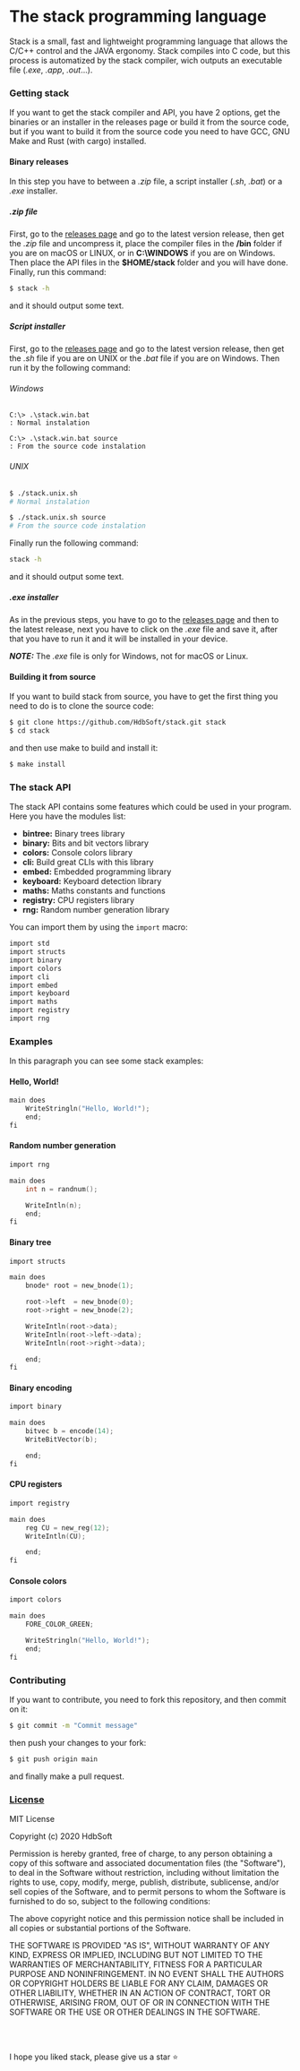 # The stack programming language
Stack is a small, fast and lightweight programming language that allows the C/C++ control and the JAVA ergonomy. Stack compiles into C code, but this process is automatized by the stack compiler, wich outputs an executable file (*.exe*, *.app*, *.out*...).

### Getting stack
If you want to get the stack compiler and API, you have 2 options, get the binaries or an installer in the releases page or build it from the source code, but if you want to build it from the source code you need to have GCC, GNU Make and Rust (with cargo) installed.

#### Binary releases
In this step you have to between a *.zip* file, a script installer (*.sh*, *.bat*) or a *.exe* installer.

##### *.zip* file
First, go to the [releases page](https://github.com/HdbSoft/stack/releases) and go to the latest version release, then get the *.zip* file and uncompress it, place the compiler files in the **/bin** folder if you are on macOS or LINUX, or in **C:\WINDOWS** if you are on Windows. Then place the API files in the **$HOME/stack** folder and you will have done. Finally, run this command:
```bash
$ stack -h
```
and it should output some text.

##### Script installer
First, go to the [releases page](https://github.com/HdbSoft/stack/releases) and go to the latest version release, then get the *.sh* file if you are on UNIX or the *.bat* file if you are on Windows. Then run it by the following command:
###### Windows
```batch
C:\> .\stack.win.bat
: Normal instalation

C:\> .\stack.win.bat source
: From the source code instalation
```

###### UNIX
```bash
$ ./stack.unix.sh
# Normal instalation

$ ./stack.unix.sh source
# From the source code instalation
```

Finally run the following command:
```bash
stack -h
```

and it should output some text.

##### *.exe* installer
As in the previous steps, you have to go to the [releases page](https://github.com/HdbSoft/stack/releases) and then to the latest release, next you have to click on the *.exe* file and save it, after that you have to run it and it will be installed in your device.

***NOTE:*** The *.exe* file is only for Windows, not for macOS or Linux.

#### Building it from source
If you want to build stack from source, you have to get the first thing you need to do is to clone the source code:
```bash
$ git clone https://github.com/HdbSoft/stack.git stack
$ cd stack
```
and then use make to build and install it:
```bash
$ make install
```

### The stack API
The stack API contains some features which could be used in your program. Here you have the modules list:
- **bintree:** Binary trees library
- **binary:** Bits and bit vectors library
- **colors:** Console colors library
- **cli:** Build great CLIs with this library
- **embed:** Embedded programming library
- **keyboard:** Keyboard detection library
- **maths:** Maths constants and functions
- **registry:** CPU registers library
- **rng:** Random number generation library

You can import them by using the `import` macro:
```c
import std
import structs
import binary
import colors
import cli
import embed
import keyboard
import maths
import registry
import rng
```

### Examples
In this paragraph you can see some stack examples:

#### Hello, World!
```c
main does
	WriteStringln("Hello, World!");
	end;
fi
```

#### Random number generation
```c
import rng

main does
	int n = randnum();

	WriteIntln(n);
	end;
fi
```

#### Binary tree
```c
import structs

main does
	bnode* root = new_bnode(1);

	root->left  = new_bnode(0);
	root->right = new_bnode(2);

	WriteIntln(root->data);
	WriteIntln(root->left->data);
	WriteIntln(root->right->data);

	end;
fi
```

#### Binary encoding
```c
import binary

main does
	bitvec b = encode(14);
	WriteBitVector(b);

	end;
fi
```

#### CPU registers
```c
import registry

main does
	reg CU = new_reg(12);
	WriteIntln(CU);

	end;
fi
```

#### Console colors
```c
import colors

main does
	FORE_COLOR_GREEN;

	WriteStringln("Hello, World!");
	end;
fi
```

### Contributing
If you want to contribute, you need to fork this repository, and then commit on it:
```bash
$ git commit -m "Commit message"
```
then push your changes to your fork:
```bash
$ git push origin main
```
and finally make a pull request.

### [License](LICENSE.md)
MIT License

Copyright (c) 2020 HdbSoft

Permission is hereby granted, free of charge, to any person obtaining a copy
of this software and associated documentation files (the "Software"), to deal
in the Software without restriction, including without limitation the rights
to use, copy, modify, merge, publish, distribute, sublicense, and/or sell
copies of the Software, and to permit persons to whom the Software is
furnished to do so, subject to the following conditions:

The above copyright notice and this permission notice shall be included in all
copies or substantial portions of the Software.

THE SOFTWARE IS PROVIDED "AS IS", WITHOUT WARRANTY OF ANY KIND, EXPRESS OR
IMPLIED, INCLUDING BUT NOT LIMITED TO THE WARRANTIES OF MERCHANTABILITY,
FITNESS FOR A PARTICULAR PURPOSE AND NONINFRINGEMENT. IN NO EVENT SHALL THE
AUTHORS OR COPYRIGHT HOLDERS BE LIABLE FOR ANY CLAIM, DAMAGES OR OTHER
LIABILITY, WHETHER IN AN ACTION OF CONTRACT, TORT OR OTHERWISE, ARISING FROM,
OUT OF OR IN CONNECTION WITH THE SOFTWARE OR THE USE OR OTHER DEALINGS IN THE
SOFTWARE.

<br>
<br>

I hope you liked stack, please give us a star ⭐